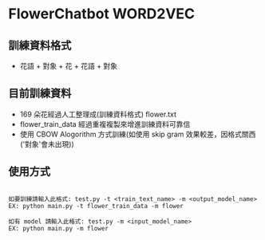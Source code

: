 # FlowerChatbot WORD2VEC

## 訓練資料格式
* 花語 + 對象 + 花 + 花語 + 對象

## 目前訓練資料
* 169 朵花經過人工整理成(訓練資料格式) flower.txt
* flower_train_data 經過重複複製來增進訓練資料可靠信
* 使用 CBOW Alogorithm 方式訓練(如使用 skip gram 效果較差，因格式關西('對象'會未出現))

## 使用方式
```

如要訓練請輸入此格式: test.py -t <train_text_name> -m <output_model_name>
EX: python main.py -t flower_train_data -m flower

如有 model 請輸入此格式: test.py -m <input_model_name>
EX: python main.py -m flower

```